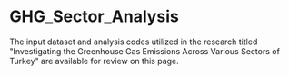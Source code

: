 # GHG_Sector_Analysis
The input dataset and analysis codes utilized in the research titled "Investigating the Greenhouse Gas Emissions Across Various Sectors of Turkey" are available for review on this page.

